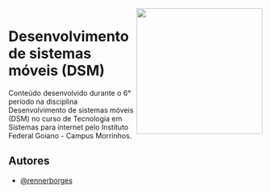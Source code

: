 <img align="right" src="https://upload.wikimedia.org/wikipedia/commons/thumb/7/7c/Instituto_Federal_Goiano_-_Marca_Vertical_2015.svg/800px-Instituto_Federal_Goiano_-_Marca_Vertical_2015.svg.png" width="250px">

# Desenvolvimento de sistemas móveis (DSM)

Conteúdo desenvolvido durante o 6° período na disciplina Desenvolvimento de sistemas móveis (DSM) no curso de Tecnologia em Sistemas para internet pelo Instituto Federal Goiano - Campus Morrinhos. 


## Autores

- [@rennerborges](https://github.com/RennerBorges)


